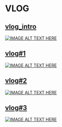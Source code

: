 # VLOG

## [vlog_intro](https://www.youtube.com/watch?v=y45IOaX7iNw)
[![IMAGE ALT TEXT HERE](https://img.youtube.com/vi/y45IOaX7iNw/0.jpg)](https://www.youtube.com/watch?v=y45IOaX7iNw)

## [vlog#1](https://www.youtube.com/watch?v=-261BW4R_n4)
[![IMAGE ALT TEXT HERE](https://img.youtube.com/vi/-261BW4R_n4/0.jpg)](https://www.youtube.com/watch?v=-261BW4R_n4)

## [vlog#2](https://www.youtube.com/watch?v=n7I8rsKug_4)
[![IMAGE ALT TEXT HERE](https://img.youtube.com/vi/n7I8rsKug_4/0.jpg)](https://www.youtube.com/watch?v=n7I8rsKug_4)

## [vlog#3](https://www.youtube.com/watch?v=7E3dxXwa2zc)
[![IMAGE ALT TEXT HERE](https://img.youtube.com/vi/7E3dxXwa2zc/0.jpg)](https://www.youtube.com/watch?v=7E3dxXwa2zc)
